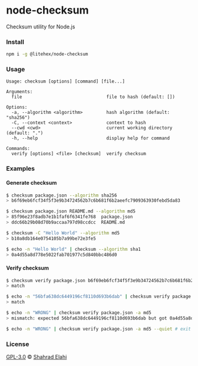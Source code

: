 # node-checksum

Checksum utility for Node.js

### Install

```sh
npm i -g @litehex/node-checksum
```

### Usage

```text
Usage: checksum [options] [command] [file...]

Arguments:
  file                                file to hash (default: [])

Options:
  -a, --algorithm <algorithm>         hash algorithm (default: "sha256")
  -C, --context <context>             context to hash
  --cwd <cwd>                         current working directory (default: ".")
  -h, --help                          display help for command

Commands:
  verify [options] <file> [checksum]  verify checksum
```

### Examples

#### Generate checksum

```sh
$ checksum package.json --algorithm sha256
> b6f69eb6fcf34f5f3e9b34724562b7c6b681f6b2aeefc7909363930febd5da83

$ checksum package.json README.md --algorithm md5
> 85f96e23f8adb7e1b1faf6f6341fe768  package.json
> ddc66b29b08d70b9accaa797d98ccdcc  README.md

$ checksum -C "Hello World" --algorithm md5
> b10a8db164e0754105b7a99be72e3fe5

$ echo -n "Hello World" | checksum --algorithm sha1
> 0a4d55a8d778e5022fab701977c5d840bbc486d0
```

#### Verify checksum

```sh
$ checksum verify package.json b6f69eb6fcf34f5f3e9b34724562b7c6b681f6b2aeefc7909363930febd5da83
> match

$ echo -n "56bfa638dc6449196cf8110d693b6dab" | checksum verify package.json -a md5
> match

$ echo -n "WRONG" | checksum verify package.json -a md5
> mismatch: expected 56bfa638dc6449196cf8110d693b6dab but got 0a4d55a8d778e5022fab701977c5d840bbc486d0

$ echo -n "WRONG" | checksum verify package.json -a md5 --quiet # exit code 1
```

### License

[GPL-3.0](LICENSE) © [Shahrad Elahi](https://github.com/shahradelahi)
